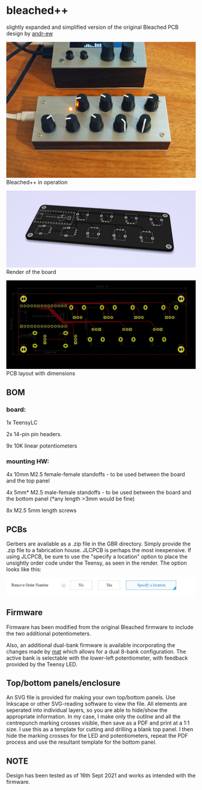 # bleached++
slightly expanded and simplified version of the original Bleached PCB design by [andr-ew](https://github.com/andr-ew/bleached)

![alt text](pics/finishedbleachedpp.jpg?raw=true)
Bleached++ in operation


![alt text](pics/bleached++brd.jpg?raw=true)
Render of the board


![alt text](pics/bleached++.jpg?raw=true)
PCB layout with dimensions


## BOM
### board:
1x TeensyLC

2x 14-pin pin headers.

9x 10K linear potentiometers

### mounting HW:
4x 10mm M2.5 female-female standoffs - to be used between the board and the top panel

4x 5mm* M2.5 male-female standoffs  - to be used between the board and the bottom panel (*any length >3mm would be fine)

8x M2.5 5mm length screws

## PCBs

Gerbers are available as a .zip file in the GBR directory.  Simply provide the .zip file to a fabrication house.  JLCPCB is perhaps the most inexpensive.  If using JLCPCB, be sure to use the "specify a location" option to place the unsightly order code under the Teensy, as seen in the render.  The option looks like this:

![alt text](pics/removeorderno.jpg?raw=true)

## Firmware

Firmware has been modified from the original Bleached firmware to include the two additional potentiometers.

Also, an additional dual-bank firmware is available incorporating the changes made by [mat](https://github.com/justmat/) which allows for a dual 8-bank configuration.  The active bank is selectable with the lower-left potentiometer, with feedback provided by the Teensy LED.

## Top/bottom panels/enclosure

An SVG file is provided for making your own top/bottom panels.  Use Inkscape or other SVG-reading software to view the file.  All elements are seperated into individual layers, so you are able to hide/show the appropriate information.  In my case, I make only the outline and all the centrepunch marking crosses visible, then save as a PDF and print at a 1:1 size. I use this as a template for cutting and drilling a blank top panel.  I then hide the marking crosses for the LED and potentiometers, repeat the PDF process and use the resultant template for the bottom panel.

## NOTE

Design has been tested as of 16th Sept 2021 and works as intended with the firmware.


